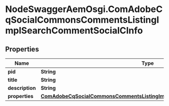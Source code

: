 # NodeSwaggerAemOsgi.ComAdobeCqSocialCommonsCommentsListingImplSearchCommentSocialCInfo

## Properties
Name | Type | Description | Notes
------------ | ------------- | ------------- | -------------
**pid** | **String** |  | [optional] 
**title** | **String** |  | [optional] 
**description** | **String** |  | [optional] 
**properties** | [**ComAdobeCqSocialCommonsCommentsListingImplSearchCommentSocialCProperties**](ComAdobeCqSocialCommonsCommentsListingImplSearchCommentSocialCProperties.md) |  | [optional] 


